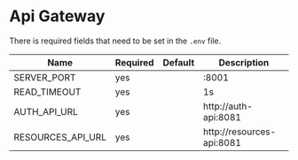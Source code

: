 # Api Gateway

There is required fields that need to be set in the `.env` file.


| Name              | Required | Default | Description                           |
|-------------------|----------|---------|---------------------------------------|
| SERVER_PORT       | yes      |         | :8001                                 |
| READ_TIMEOUT      | yes      |         | 1s                                    |
| AUTH_API_URL      | yes      |         | http://auth-api:8081                  |
| RESOURCES_API_URL | yes      |         | http://resources-api:8081             |